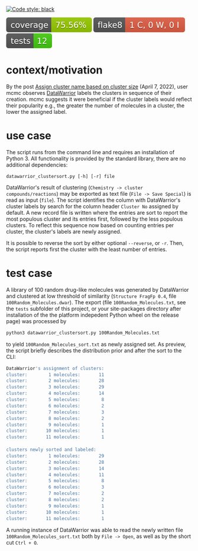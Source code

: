 <a href="https://github.com/psf/black"><img alt="Code style: black" src="https://img.shields.io/badge/code%20style-black-000000.svg"></a>

![](./coverage-badge.svg) ![](./flake8-badge.svg) ![](./tests-badge.svg)

# context/motivation

By the post [Assign cluster name based on cluster
size](https://openmolecules.org/forum/index.php?t=msg&th=586&goto=1587&#msg_1587)
(April 7, 2022), user mcmc observes
[DataWarrior](https://openmolecules.org/datawarrior/index.html) labels
the clusters in sequence of their creation. mcmc suggests it were
beneficial if the cluster labels would reflect their popularity e.g.,
the greater the number of molecules in a cluster, the lower the assigned
label.

# use case

The script runs from the command line and requires an installation of
Python 3. All functionality is provided by the standard library, there
are no additional dependencies:

``` shell
datawarrior_clustersort.py [-h] [-r] file
```

DataWarrior's result of clustering (`Chemistry -> cluster
  compounds/reactions`) may be exported as text file (`File -> Save
  Special`) is read as input (`file`). The script identifies the column
with DataWarrior's cluster labels by search for the column header
`Cluster No` assigned by default. A new record file is written where the
entries are sort to report the most populous cluster and its entries
first, followed by the less populous clusters. To reflect this sequence
now based on counting entries per cluster, the cluster's labels are
newly assigned.

It is possible to reverse the sort by either optional `--reverse`, or
`-r`. Then, the script reports first the cluster with the least number
of entries.

# test case

A library of 100 random drug-like molecules was generated by DataWarrior
and clustered at low threshold of similarity (`Structure
  FragFp 0.4`, file `100Random_Molecules.dwar`). The export (file
`100Random_Molecules.txt`, see the `tests` subfolder of this project, or
your site-packages directory after installation of the the platform
indepedent Python wheel on the release page) was processed by

``` bash
python3 datawarrior_clustersort.py 100Random_Molecules.txt
```

to yield `100Random_Molecules_sort.txt` as newly assigned set. As
preview, the script briefly describes the distribution prior and after
the sort to the CLI:

``` bash
DataWarrior's assignment of clusters:
cluster:        1 molecules:       11
cluster:        2 molecules:       28
cluster:        3 molecules:       29
cluster:        4 molecules:       14
cluster:        5 molecules:        8
cluster:        6 molecules:        2
cluster:        7 molecules:        3
cluster:        8 molecules:        2
cluster:        9 molecules:        1
cluster:       10 molecules:        1
cluster:       11 molecules:        1

clusters newly sorted and labeled:
cluster:        1 molecules:       29
cluster:        2 molecules:       28
cluster:        3 molecules:       14
cluster:        4 molecules:       11
cluster:        5 molecules:        8
cluster:        6 molecules:        3
cluster:        7 molecules:        2
cluster:        8 molecules:        2
cluster:        9 molecules:        1
cluster:       10 molecules:        1
cluster:       11 molecules:        1
```

A running instance of DataWarrior was able to read the newly written
file `100Random_Molecules_sort.txt` both by `File -> Open`, as well as
by the short cut `Ctrl + O`.
